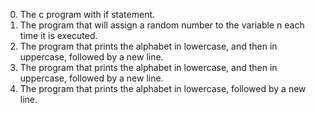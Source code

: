 0. The c program with if statement.
1. The program that will assign a random number to the variable n each time it is executed.
2. The program that prints the alphabet in lowercase, and then in uppercase, followed by a new line.
3. The program that prints the alphabet in lowercase, and then in uppercase, followed by a new line.
4. The program that prints the alphabet in lowercase, followed by a new line. 
